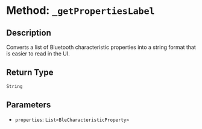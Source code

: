 # Method: `_getPropertiesLabel`

## Description

Converts a list of Bluetooth characteristic properties into a string format that is easier to read in the UI.

## Return Type
`String`

## Parameters

- `properties`: `List<BleCharacteristicProperty>`
